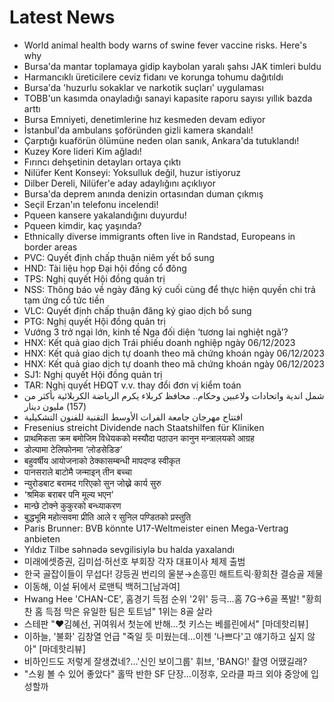 # Latest News
-  World animal health body warns of swine fever vaccine risks. Here's why
-  Bursa'da mantar toplamaya gidip kaybolan yaralı şahsı JAK timleri buldu
-  Harmancıklı üreticilere ceviz fidanı ve korunga tohumu dağıtıldı
-  Bursa'da 'huzurlu sokaklar ve narkotik suçları' uygulaması
-  TOBB'un kasımda onayladığı sanayi kapasite raporu sayısı yıllık bazda arttı
-  Bursa Emniyeti, denetimlerine hız kesmeden devam ediyor
-  İstanbul'da ambulans şoföründen gizli kamera skandalı!
-  Çarptığı kuaförün ölümüne neden olan sanık, Ankara'da tutuklandı!
-  Kuzey Kore lideri Kim ağladı!
-  Fırıncı dehşetinin detayları ortaya çıktı
-  Nilüfer Kent Konseyi: Yoksulluk değil, huzur istiyoruz
-  Dilber Dereli, Nilüfer'e aday adaylığını açıklıyor
-  Bursa'da deprem anında denizin ortasından duman çıkmış
-  Seçil Erzan'ın telefonu incelendi!
-  Pqueen kansere yakalandığını duyurdu!
-  Pqueen kimdir, kaç yaşında?
-  Ethnically diverse immigrants often live in Randstad, Europeans in border areas
-  PVC: Quyết định chấp thuận niêm yết bổ sung
-  HND: Tài liệu họp Đại hội đồng cổ đông
-  TPS: Nghị quyết Hội đồng quản trị
-  NSS: Thông báo về ngày đăng ký cuối cùng để thực hiện quyền chi trả tạm ứng cổ tức tiền
-  VLC: Quyết định chấp thuận đăng ký giao dịch bổ sung
-  PTG: Nghị quyết Hội đồng quản trị
-  Vướng 3 trở ngại lớn, kinh tế Nga đối diện ‘tương lai nghiệt ngã’?
-  HNX: Kết quả giao dịch Trái phiếu doanh nghiệp ngày 06/12/2023
-  HNX: Kết quả giao dịch tự doanh theo mã chứng khoán ngày 06/12/2023
-  HNX: Kết quả giao dịch tự doanh theo mã chứng khoán ngày 06/12/2023
-  SJ1: Nghị quyết Hội đồng quản trị
-  TAR: Nghị quyết HĐQT v.v. thay đổi đơn vị kiểm toán
-  شمل اندية واتحادات ولاعبين وحكام.. محافظ كربلاء يكرم الرياضة الكربلائية بأكثر من (157) مليون دينار
-  افتتاح مهرجان جامعة الفرات الأوسط التقنية للفنون التشكيلية
-  Fresenius streicht Dividende nach Staatshilfen für Kliniken
-  प्राथमिकता क्रम बमोजिम विधेयकको मस्यौदा पठाउन कानुन मन्त्रालयको आग्रह
-  डोल्पामा टेलिफोनमा ‘लोडसेडिङ’
-  बहुवर्षीय आयोजनाको ठेक्कासम्बन्धी मापदण्ड स्वीकृत
-  पानसराले बाटोमै जन्माइन् तीन बच्चा
-  न्युरोडबाट बरामद गरिएको सुन जोख्ने कार्य सुरु
-  ‘श्रमिक बराबर पनि मूल्य भएन’
-  मान्छे टोक्ने कुकुरको बन्ध्याकरण
-  बुद्धभूमि महोत्सवमा प्रीति आले र सुनिल पण्डितको प्रस्तुति
-  Paris Brunner: BVB könnte U17-Weltmeister einen Mega-Vertrag anbieten
-  Yıldız Tilbe səhnədə sevgilisiylə bu halda yaxalandı
-  미래에셋증권, 김미섭·허선호 부회장 각자 대표이사 체제 출범
-  한국 골잡이들이 무섭다! 강등권 번리의 울분→손흥민 해트트릭·황희찬 결승골 제물
-  이동해, 이설 뒤에서 로맨틱 백허그[남과여]
-  Hwang Hee 'CHAN-CE', 홈경기 득점 순위 '2위' 등극…홈 7G→6골 폭발! "황희찬 홈 득점 막은 유일한 팀은 토트넘" 1위는 8골 살라
-  스테판 "♥김혜선, 귀여워서 첫눈에 반해…첫 키스는 베를린에서" [마데핫리뷰]
-  이하늘, '불화' 김창열 언급 "죽일 듯 미웠는데…이젠 '나쁘다'고 얘기하고 싶지 않아" [마데핫리뷰]
-  비하인드도 저렇게 잘생겼네?…'신인 보이그룹' 휘브, 'BANG!' 촬영 어땠길래?
-  "스윙 볼 수 있어 좋았다" 홀딱 반한 SF 단장...이정후, 오라클 파크 외야 중앙에 입성할까
